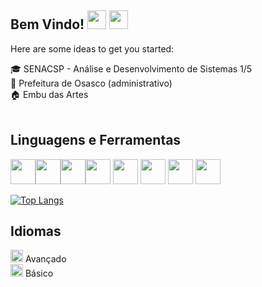 

## Bem Vindo! <img src="https://emojis.slackmojis.com/emojis/images/1615425105/19530/ugly_code.gif?1615425105" width="30" />  <img src="https://emojis.slackmojis.com/emojis/images/1617826989/28273/typing.gif?1617826989" width="30" />
Here are some ideas to get you started:

<div>
🎓 SENACSP - Análise e Desenvolvimento de Sistemas 1/5 <br/>
💼 Prefeitura de Osasco (administrativo)<br/>
🏠 Embu das Artes <br/>
</div>
<br/>


## Linguagens e Ferramentas
<img src="https://cdn.worldvectorlogo.com/logos/java.svg" width="40" height="40"/><img src="https://cdn.worldvectorlogo.com/logos/html5-2.svg" width="40" height="40"/><img src="https://cdn.worldvectorlogo.com/logos/css-3.svg" width="40" height="40"/><img src="https://cdn.worldvectorlogo.com/logos/eclipse-11.svg" width="40" height="40"/> <img src="https://cdn.worldvectorlogo.com/logos/netbeans-1.svg" width="40" height="40"/> <img src="https://cdn.worldvectorlogo.com/logos/git-icon.svg" width="40" height="40"/> <img src="https://cdn.worldvectorlogo.com/logos/github-icon.svg" width="40" height="40"/> <img src="https://cdn.worldvectorlogo.com/logos/microsoft-windows-22.svg" width="40" height="40"/>





[![Top Langs](https://github-readme-stats.vercel.app/api/top-langs/?username=melqui1998)](https://github.com/melqui1998/github-readme-stats)









## Idiomas

<img src="https://user-images.githubusercontent.com/89542156/137155172-cf3137ae-b65d-44f6-86e3-6236014c1251.gif" width="20"/> Avançado<br/>
<img src="https://user-images.githubusercontent.com/89542156/137155163-5ab77cb3-36c2-419b-b323-8a885c2f15d6.gif" width="20" /> Básico<br/>

<table>
